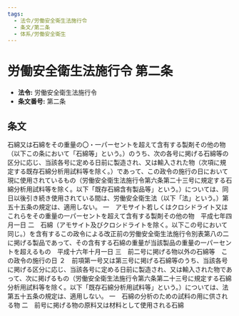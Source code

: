 ```yaml
---
tags:
  - 法令/労働安全衛生法施行令
  - 条文/第二条
  - 体系/労働安全衛生
---
```

# 労働安全衛生法施行令 第二条

- **法令:** 労働安全衛生法施行令
- **条文番号:** 第二条

## 条文
石綿又は石綿をその重量の〇・一パーセントを超えて含有する製剤その他の物（以下この条において「石綿等」という。）のうち、次の各号に掲げる石綿等の区分に応じ、当該各号に定める日前に製造され、又は輸入された物（次項に規定する既存石綿分析用試料等を除く。）であって、この政令の施行の日において現に使用されているもの（労働安全衛生法施行令第六条第二十三号に規定する石綿分析用試料等を除く。以下「既存石綿含有製品等」という。）については、同日以後引き続き使用されている間は、労働安全衛生法（以下「法」という。）第五十五条の規定は、適用しない。
一　アモサイト若しくはクロシドライト又はこれらをその重量の一パーセントを超えて含有する製剤その他の物　平成七年四月一日
二　石綿（アモサイト及びクロシドライトを除く。以下この号において同じ。）を含有するこの政令による改正前の労働安全衛生法施行令別表第八の二に掲げる製品であって、その含有する石綿の重量が当該製品の重量の一パーセントを超えるもの　平成十六年十月一日
三　前二号に掲げる物以外の石綿等　この政令の施行の日
２　前項第一号又は第三号に掲げる石綿等のうち、当該各号に掲げる区分に応じ、当該各号に定める日前に製造され、又は輸入された物であって、次に掲げるもの（労働安全衛生法施行令第六条第二十三号に規定する石綿分析用試料等を除く。以下「既存石綿分析用試料等」という。）については、法第五十五条の規定は、適用しない。
一　石綿の分析のための試料の用に供される物
二　前号に掲げる物の原料又は材料として使用される石綿

